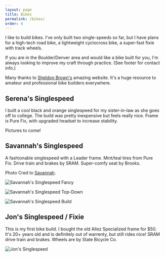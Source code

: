 ```yaml
---
layout: page
title: Bikes
permalink: /bikes/
order: 4
---
```


I like to build bikes. I've only built two single-speeds so far, but I have plans for a high-tech road bike, a lightweight cyclocross bike, a super-fast fixie with track wheels.

If you are in the Boulder/Denver area and would like a bike built for you, I'm always looking to improve my craft through practice. (See footer for contact info.)

Many thanks to [Sheldon Brown's](http://sheldonbrown.com/) amazing website. It's a huge resource to amateur and professional bike builders everywhere.

## Serena's Singlespeed

I built a cool black and orange singlespeed for my sister-in-law as she goes off to college. The build was pretty inexpensive but feels really nice. Frame is Pure Fix, with upgraded headset to increase stability.

Pictures to come!

## Savannah's Singlespeed

A fashionable singlespeed with a Leader frame. Mint/teal tires from Pure Fix. Drive train and brakes by SRAM. Super-comfy seat by Brooks.

Photo Cred to [Savannah](http://instagram.com/blairandbeau).

![Savannah's Singlespeed Fancy](https://igcdn-photos-h-a.akamaihd.net/hphotos-ak-xaf1/t51.2885-15/10953735_472669332884983_1131746464_n.jpg)

![Savannah's Singlespeed Top-Down](https://igcdn-photos-f-a.akamaihd.net/hphotos-ak-xaf1/t51.2885-15/11055541_925125920865445_1117277145_n.jpg)

![Savannah's Singlespeed Build](https://igcdn-photos-g-a.akamaihd.net/hphotos-ak-xfa1/t51.2885-15/10950467_925575020786990_1339912801_n.jpg)

## Jon's Singlespeed / Fixie

This is my first bike build. I bought the old Allez Specialized frame for $50. It's 20+ years old and is definitely out of warrenty, but still rides nice! SRAM drive train and brakes. Wheels are by State Bicycle Co.

![Jon's Singlespeed](https://igcdn-photos-c-a.akamaihd.net/hphotos-ak-xpa1/t51.2885-15/1963096_284280198429290_1979781611_n.jpg)
